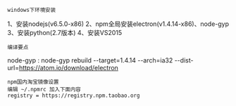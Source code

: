 ```
windows下环境安装
```
1、安装nodejs(v6.5.0-x86)
2、npm全局安装electron(v1.4.14-x86)、node-gyp
3、安装python(2.7版本)
4、安装VS2015

```
编译要点
```
node-gyp :
node-gyp rebuild --target=1.4.14 --arch=ia32 --dist-url=https://atom.io/download/electron

```
npm国内淘宝镜像设置
编辑 ~/.npmrc 加入下面内容
registry = https://registry.npm.taobao.org
```